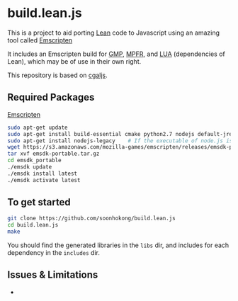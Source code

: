build.lean.js
=============

This is a project to aid porting [Lean](http://leanprover.github.io/)
code to Javascript using an amazing tool called
[Emscripten](https://github.com/kripken/emscripten)

It includes an Emscripten build for [GMP](http://gmplib.org/),
[MPFR](http://www.mpfr.org/), and [LUA](http://lua.org) (dependencies
of Lean), which may be of use in their own right.

This repository is based on [cgaljs](https://github.com/marcosscriven/cgaljs).


Required Packages
-----------------

[Emscripten](https://github.com/kripken/emscripten)
```bash
sudo apt-get update
sudo apt-get install build-essential cmake python2.7 nodejs default-jre git wget m4
sudo apt-get install nodejs-legacy    # If the executable of node.js is `nodejs` instead of `node`
wget https://s3.amazonaws.com/mozilla-games/emscripten/releases/emsdk-portable.tar.gz
tar xvf emsdk-portable.tar.gz
cd emsdk_portable
./emsdk update
./emsdk install latest
./emsdk activate latest
```

To get started
--------------

```bash
git clone https://github.com/soonhokong/build.lean.js
cd build.lean.js
make
```

You should find the generated libraries in the `libs` dir, and includes for each dependency in the `includes` dir.


Issues & Limitations
--------------------

 *
